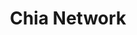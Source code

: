 ---
blog: https://medium.com/@chia.net
codehost: https://github.com/https://github.com/Chia-Network
facebook: https://facebook.com/ChiaProject
instagram: https://instagram.com/chia_project
logohandle: chianet
sort: chianet
title: Chia Network
twitter: https://x.com/chia_project
website: https://www.chia.net/
---